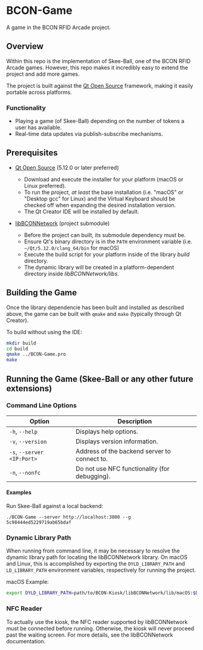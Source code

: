 # BCON-Game

A game in the BCON RFID Arcade project.

## Overview

Within this repo is the implementation of Skee-Ball, one of the BCON RFID Arcade games. However, this repo makes it incredibly easy to extend the project and add more games. 

The project is built against the [Qt Open Source](https://qt.io) framework, making it easily portable across platforms.

### Functionality

- Playing a game (of Skee-Ball) depending on the number of tokens a user has available.
- Real-time data updates via publish-subscribe mechanisms.

## Prerequisites

- [Qt Open Source](https://qt.io/download) (5.12.0 or later preferred)

	- Download and execute the installer for your platform (macOS or Linux preferred).
	- To run the project, _at least_ the base installation (i.e. "macOS" or "Desktop gcc" for Linux) and the Virtual Keyboard should be checked off when expanding the desired installation version.
	- The Qt Creator IDE will be installed by default.

- [libBCONNetwork](https://github.com/teambcon/libBCONNetwork) (project submodule)

	- Before the project can built, its submodule dependency must be.
	- Ensure Qt's binary directory is in the `PATH` environment variable (i.e. `~/Qt/5.12.0/clang_64/bin` for macOS)
	- Execute the build script for your platform inside of the library _build_ directory.
	- The dynamic library will be created in a platform-dependent directory inside _libBCONNetwork/libs_.

## Building the Game

Once the library dependencie has been built and installed as described above, the game can be built with `qmake` and `make` (typically through Qt Creator).

To build without using the IDE:

```sh
mkdir build
cd build
qmake ../BCON-Game.pro
make
```

## Running the Game (Skee-Ball or any other future extensions)

### Command Line Options

| Option | Description |
| ------ | ----------- |
| `-h`, `--help` | Displays help options. |
| `-v`, `--version` | Displays version information. |
| `-s`, `--server <IP:Port>` | Address of the backend server to connect to. |
| `-n`, `--nonfc` | Do not use NFC functionality (for debugging). |

#### Examples

Run Skee-Ball against a local backend:

```
./BCON-Game --server http://localhost:3000 --g 5c98444ed5229719ab65bdaf
```
### Dynamic Library Path

When running from command line, it may be necessary to resolve the dynamic library path for locating the libBCONNetwork library. On macOS and Linux, this is accomplished by exporting the `DYLD_LIBRARY_PATH` and `LD_LIBRARY_PATH` environment variables, respectively for running the project.

macOS Example:

```sh
export DYLD_LIBRARY_PATH=path/to/BCON-Kiosk/libBCONNetwork/lib/macOS:$DYLD_LIBRARY_PATH
```

### NFC Reader

To actually use the kiosk, the NFC reader supported by libBCONNetwork must be connected before running. Otherwise, the kiosk will never proceed past the waiting screen. For more details, see the libBCONNetwork documentation.

